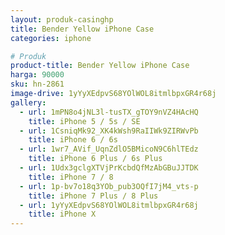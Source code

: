 ```yaml
---
layout: produk-casinghp
title: Bender Yellow iPhone Case
categories: iphone

# Produk
product-title: Bender Yellow iPhone Case
harga: 90000
sku: hn-2861
image-drive: 1yYyXEdpvS68YOlWOL8itmlbpxGR4r68j
gallery:
  - url: 1mPN8o4jNL3l-tusTX_gTOY9nVZ4HAcHQ
    title: iPhone 5 / 5s / SE
  - url: 1CsniqMk92_XK4kWsh9RaIIWk9ZIRWvPb
    title: iPhone 6 / 6s
  - url: 1wr7_AVif_UqnZdlO5BMicoN9C6hlTEdz
    title: iPhone 6 Plus / 6s Plus
  - url: 1Udx3gclgXTVjPrKcbdQfMzAbGBuJJTDK
    title: iPhone 7 / 8
  - url: 1p-bv7o18q3YOb_pub3OQfI7jM4_vts-p
    title: iPhone 7 Plus / 8 Plus
  - url: 1yYyXEdpvS68YOlWOL8itmlbpxGR4r68j
    title: iPhone X
---
```

